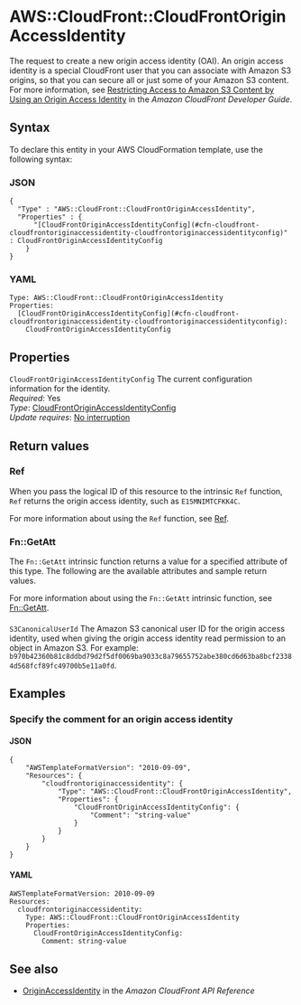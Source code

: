 # AWS::CloudFront::CloudFrontOriginAccessIdentity<a name="aws-resource-cloudfront-cloudfrontoriginaccessidentity"></a>

The request to create a new origin access identity \(OAI\)\. An origin access identity is a special CloudFront user that you can associate with Amazon S3 origins, so that you can secure all or just some of your Amazon S3 content\. For more information, see [ Restricting Access to Amazon S3 Content by Using an Origin Access Identity](https://docs.aws.amazon.com/AmazonCloudFront/latest/DeveloperGuide/private-content-restricting-access-to-s3.html) in the *Amazon CloudFront Developer Guide*\. 

## Syntax<a name="aws-resource-cloudfront-cloudfrontoriginaccessidentity-syntax"></a>

To declare this entity in your AWS CloudFormation template, use the following syntax:

### JSON<a name="aws-resource-cloudfront-cloudfrontoriginaccessidentity-syntax.json"></a>

```
{
  "Type" : "AWS::CloudFront::CloudFrontOriginAccessIdentity",
  "Properties" : {
      "[CloudFrontOriginAccessIdentityConfig](#cfn-cloudfront-cloudfrontoriginaccessidentity-cloudfrontoriginaccessidentityconfig)" : CloudFrontOriginAccessIdentityConfig
    }
}
```

### YAML<a name="aws-resource-cloudfront-cloudfrontoriginaccessidentity-syntax.yaml"></a>

```
Type: AWS::CloudFront::CloudFrontOriginAccessIdentity
Properties: 
  [CloudFrontOriginAccessIdentityConfig](#cfn-cloudfront-cloudfrontoriginaccessidentity-cloudfrontoriginaccessidentityconfig): 
    CloudFrontOriginAccessIdentityConfig
```

## Properties<a name="aws-resource-cloudfront-cloudfrontoriginaccessidentity-properties"></a>

`CloudFrontOriginAccessIdentityConfig`  <a name="cfn-cloudfront-cloudfrontoriginaccessidentity-cloudfrontoriginaccessidentityconfig"></a>
The current configuration information for the identity\.  
*Required*: Yes  
*Type*: [CloudFrontOriginAccessIdentityConfig](aws-properties-cloudfront-cloudfrontoriginaccessidentity-cloudfrontoriginaccessidentityconfig.md)  
*Update requires*: [No interruption](https://docs.aws.amazon.com/AWSCloudFormation/latest/UserGuide/using-cfn-updating-stacks-update-behaviors.html#update-no-interrupt)

## Return values<a name="aws-resource-cloudfront-cloudfrontoriginaccessidentity-return-values"></a>

### Ref<a name="aws-resource-cloudfront-cloudfrontoriginaccessidentity-return-values-ref"></a>

 When you pass the logical ID of this resource to the intrinsic `Ref` function, `Ref` returns the origin access identity, such as `E15MNIMTCFKK4C`\.

For more information about using the `Ref` function, see [Ref](https://docs.aws.amazon.com/AWSCloudFormation/latest/UserGuide/intrinsic-function-reference-ref.html)\.

### Fn::GetAtt<a name="aws-resource-cloudfront-cloudfrontoriginaccessidentity-return-values-fn--getatt"></a>

The `Fn::GetAtt` intrinsic function returns a value for a specified attribute of this type\. The following are the available attributes and sample return values\.

For more information about using the `Fn::GetAtt` intrinsic function, see [Fn::GetAtt](https://docs.aws.amazon.com/AWSCloudFormation/latest/UserGuide/intrinsic-function-reference-getatt.html)\.

#### <a name="aws-resource-cloudfront-cloudfrontoriginaccessidentity-return-values-fn--getatt-fn--getatt"></a>

`S3CanonicalUserId`  <a name="S3CanonicalUserId-fn::getatt"></a>
The Amazon S3 canonical user ID for the origin access identity, used when giving the origin access identity read permission to an object in Amazon S3\. For example: `b970b42360b81c8ddbd79d2f5df0069ba9033c8a79655752abe380cd6d63ba8bcf23384d568fcf89fc49700b5e11a0fd`\.

## Examples<a name="aws-resource-cloudfront-cloudfrontoriginaccessidentity--examples"></a>



### Specify the comment for an origin access identity<a name="aws-resource-cloudfront-cloudfrontoriginaccessidentity--examples--Specify_the_comment_for_an_origin_access_identity"></a>



#### JSON<a name="aws-resource-cloudfront-cloudfrontoriginaccessidentity--examples--Specify_the_comment_for_an_origin_access_identity--json"></a>

```
{
    "AWSTemplateFormatVersion": "2010-09-09",
    "Resources": {
        "cloudfrontoriginaccessidentity": {
            "Type": "AWS::CloudFront::CloudFrontOriginAccessIdentity",
            "Properties": {
                "CloudFrontOriginAccessIdentityConfig": {
                    "Comment": "string-value"
                }
            }
        }
    }
}
```

#### YAML<a name="aws-resource-cloudfront-cloudfrontoriginaccessidentity--examples--Specify_the_comment_for_an_origin_access_identity--yaml"></a>

```
AWSTemplateFormatVersion: 2010-09-09
Resources:
  cloudfrontoriginaccessidentity:
    Type: AWS::CloudFront::CloudFrontOriginAccessIdentity
    Properties:
      CloudFrontOriginAccessIdentityConfig:
        Comment: string-value
```

## See also<a name="aws-resource-cloudfront-cloudfrontoriginaccessidentity--seealso"></a>
+  [OriginAccessIdentity](https://docs.aws.amazon.com/cloudfront/latest/APIReference/API_S3OriginConfig.html#cloudfront-Type-S3OriginConfig-OriginAccessIdentity) in the *Amazon CloudFront API Reference* 


